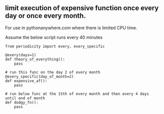 ## limit execution of expensive function once every day or once every month.
For use in pythonanywhere.com where there is limited CPU time.

Assume the below script runs every 40 minutes
```
from periodicity import every, every_specific

@every(days=1)
def theory_of_everything(): 
    pass

# run this func on the day 2 of every month
@every_specific(day_of_month=2)
def expensive_af():
    pass

# run below func at the 15th of every month and then every 4 days until end of month
def dodgy_fn():
    pass 

```
